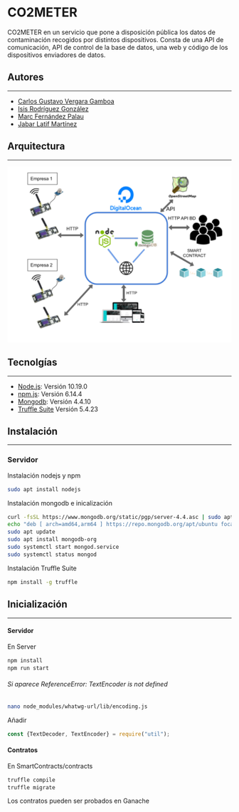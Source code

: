 # CO2METER
CO2METER en un servicio que pone a disposición pública los datos
de contaminación recogidos por distintos dispositivos. Consta de una API de
comunicación, API de control de la base de datos, una web y código de los
dispositivos enviadores de datos.

## Autores
***
* [Carlos Gustavo Vergara Gamboa](https://github.com/Gustavove/)
* [Isis Rodríguez González](https://github.com/isisrg)
* [Marc Fernández Palau](https://github.com/marcfpalau)
* [Jabar Latif Martínez](https://github.com/sel21)

## Arquitectura
***

![Arquitectura](https://raw.githubusercontent.com/Gustavove/CO2METER/ef0a1330f906f2229be5159d008b3aa866762e47/arquitectura.png)

## Tecnolgías
***
* [Node.js](https://nodejs.org/): Versión 10.19.0
* [npm.js](https://www.npmjs.com/): Versión 6.14.4
* [Mongodb](https://www.mongodb.com/): Versión 4.4.10
* [Truffle Suite](https://trufflesuite.com/) Versión 5.4.23

## Instalación
***

### Servidor
Instalación nodejs y npm
```bash
sudo apt install nodejs
```
Instalación mongodb e inicalización

```bash
curl -fsSL https://www.mongodb.org/static/pgp/server-4.4.asc | sudo apt-key add -
echo "deb [ arch=amd64,arm64 ] https://repo.mongodb.org/apt/ubuntu focal/mongodb-org/4.4 multiverse" | sudo tee /etc/apt/sources.list.d/mongodb-org-4.4.list
sudo apt update
sudo apt install mongodb-org
sudo systemctl start mongod.service
sudo systemctl status mongod
```

Instalación Truffle Suite

```bash
npm install -g truffle
```

## Inicialización 
***
#### Servidor

En Server

```bash
npm install
npm run start
```
###### Si aparece  ReferenceError: TextEncoder is not defined
```bash
nano node_modules/whatwg-url/lib/encoding.js
```
Añadir 
```javascript
const {TextDecoder, TextEncoder} = require("util");
```


#### Contratos
En SmartContracts/contracts
```bash
truffle compile
truffle migrate
```
Los contratos pueden ser probados en Ganache
